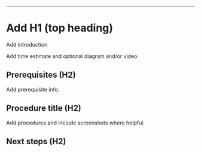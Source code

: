 ---
<!------------------

This is an outline of a tutorial that has high CSAT (https://docs.microsoft.com/azure/app-service-web/web-sites-dotnet-get-started). 

Tutorials show users how to solve a problem. They include prerequisites and steps. They are not "learn concepts" topics. 


GUIDELINES for H1 
	The H1 is the top heading in the article. It tells users what they will do. Use strong keywords: deploy, ASP.NET, web app, App Service, Visual Studio, as you see below. 
	
-------------------->
# Add H1 (top heading) #


<!-----------------
GUIDELINES for Introduction
	1-2 sentences: what users will do and what they will accomplish. Again, use strong keywords.

-------------------->
Add introduction


<!------------------
GUIDELINES for time estimate and diagram 
	Give a time estimate with any useful details. Diagrams are optional but help users see the big picture of what they will do. An optional video of the steps can be used by customers as an alternative to following the steps in the topic. The video doesn't have to be professional. 

-------------------->
Add time estimate and optional diagram and/or video. 


<!------------------
GUIDELINES for prerequisites 
	Include getting started info like setting up an account. List technical expertise and software required. Can also add links to conceptual info.
	
-------------------->
## Prerequisites (H2)

Add prerequisite info. 


<!------------------
GUIDELINES for procedures (steps)
	Format headings as H2’s and make them short and clear – H2’s appear in the right pane on the web page and are important for navigation. Usually begin with a verb: configure, download, etc. to let users know they are doing something. Keep number of steps under 10.

	Screenshots: Really help users understand where they are. Don’t include too many since they’re difficult to maintain. Highlight areas you are referring to in red.

	Next steps: At the end of the procedures give users relevant next steps so they want to go on.

	End of annotations! 

-------------------->

## Procedure title (H2)

Add procedures and include screenshots where helpful.

## Next steps (H2)


